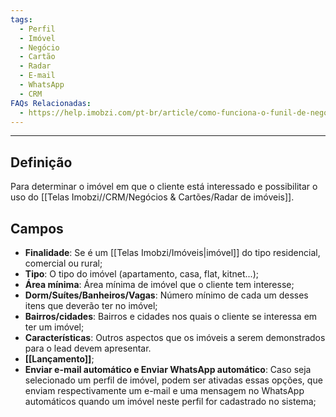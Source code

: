 ```yaml
---
tags:
  - Perfil
  - Imóvel
  - Negócio
  - Cartão
  - Radar
  - E-mail
  - WhatsApp
  - CRM
FAQs Relacionadas:
  - https://help.imobzi.com/pt-br/article/como-funciona-o-funil-de-negocios-h5u2aj/
---
```

---
## Definição

Para determinar o imóvel em que o cliente está interessado e possibilitar o uso do [[Telas Imobzi//CRM/Negócios & Cartões/Radar de imóveis]].

## Campos

- **Finalidade**: Se é um [[Telas Imobzi/Imóveis|imóvel]] do tipo residencial, comercial ou rural;
- **Tipo**: O tipo do imóvel (apartamento, casa, flat, kitnet...);
- **Área mínima**: Área mínima de imóvel que o cliente tem interesse;
- **Dorm/Suítes/Banheiros/Vagas**: Número mínimo de cada um desses itens que deverão ter no imóvel;
- **Bairros/cidades**: Bairros e cidades nos quais o cliente se interessa em ter um imóvel;
- **Características**: Outros aspectos que os imóveis a serem demonstrados para o lead devem apresentar.
- **[[Lançamento]]**;
- **Enviar e-mail automático e Enviar WhatsApp automático**: Caso seja selecionado um perfil de imóvel, podem ser ativadas essas opções, que enviam respectivamente um e-mail e uma mensagem no WhatsApp automáticos quando um imóvel neste perfil for cadastrado no sistema;